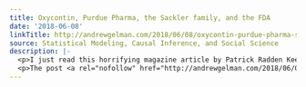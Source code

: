 ```yaml
---
title: Oxycontin, Purdue Pharma, the Sackler family, and the FDA
date: '2018-06-08'
linkTitle: http://andrewgelman.com/2018/06/08/oxycontin-purdue-pharma-sacker-family-fda/
source: Statistical Modeling, Causal Inference, and Social Science
description: |-
  <p>I just read this horrifying magazine article by Patrick Radden Keefe: The Family That Built an Empire of Pain: The Sackler dynasty’s ruthless marketing of painkillers has generated billions of dollars—and millions of addicts. You really have to read the whole thing, because it&#8217;s just one story after another of bad behavior, people getting rich [&#8230;]</p>
  <p>The post <a rel="nofollow" href="http://andrewgelman.com/2018/06/08/oxycontin-purdue-pharma-sacker-family-fda/">Oxycontin, Purdu
---
```

